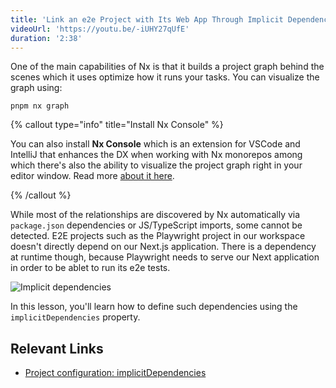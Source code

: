 ```yaml
---
title: 'Link an e2e Project with Its Web App Through Implicit Dependencies'
videoUrl: 'https://youtu.be/-iUHY27qUfE'
duration: '2:38'
---
```


One of the main capabilities of Nx is that it builds a project graph behind the scenes which it uses optimize how it runs your tasks. You can visualize the graph using:

```shell
pnpm nx graph
```

{% callout type="info" title="Install Nx Console" %}

You can also install **Nx Console** which is an extension for VSCode and IntelliJ that enhances the DX when working with Nx monorepos among which there's also the ability to visualize the project graph right in your editor window. Read more [about it here](/docs/getting-started/editor-setup).

{% /callout %}

While most of the relationships are discovered by Nx automatically via `package.json` dependencies or JS/TypeScript imports, some cannot be detected. E2E projects such as the Playwright project in our workspace doesn't directly depend on our Next.js application. There is a dependency at runtime though, because Playwright needs to serve our Next application in order to be ablet to run its e2e tests.

![Implicit dependencies](/courses/pnpm-nx-next/images/implicit-dependencies.avif)

In this lesson, you'll learn how to define such dependencies using the `implicitDependencies` property.

## Relevant Links

- [Project configuration: implicitDependencies](/docs/reference/project-configuration)

